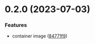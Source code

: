 # 0.2.0 (2023-07-03)


### Features

* container image ([84771f9](https://github.com/Wivik/doc-as-code-example/commit/84771f9c26b99b51bd73bc568ba99e31cde9a9f8))



